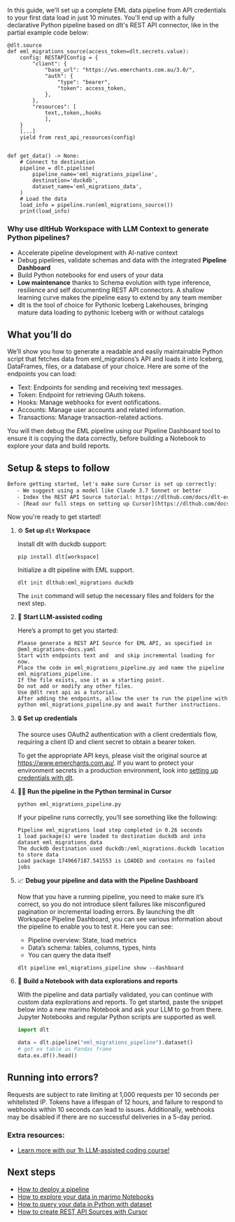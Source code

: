 In this guide, we'll set up a complete EML data pipeline from API credentials to your first data load in just 10 minutes. You'll end up with a fully declarative Python pipeline based on dlt's REST API connector, like in the partial example code below:

```python-outcome
@dlt.source
def eml_migrations_source(access_token=dlt.secrets.value):
    config: RESTAPIConfig = {
        "client": {
            "base_url": "https://ws.emerchants.com.au/3.0/",
            "auth": {
                "type": "bearer",
                "token": access_token,
            },
        },
        "resources": [
            text,,token,,hooks
            ],
    }
    [...]
    yield from rest_api_resources(config)


def get_data() -> None:
    # Connect to destination
    pipeline = dlt.pipeline(
        pipeline_name='eml_migrations_pipeline',
        destination='duckdb',
        dataset_name='eml_migrations_data', 
    )
    # Load the data
    load_info = pipeline.run(eml_migrations_source())
    print(load_info) 
```

### Why use dltHub Workspace with LLM Context to generate Python pipelines?

- Accelerate pipeline development with AI-native context
- Debug pipelines, validate schemas and data with the integrated **Pipeline Dashboard**
- Build Python notebooks for end users of your data
- **Low maintenance** thanks to Schema evolution with type inference, resilience and self documenting REST API connectors. A shallow learning curve makes the pipeline easy to extend by any team member
- dlt is the tool of choice for Pythonic Iceberg Lakehouses, bringing mature data loading to pythonic Iceberg with or without catalogs

## What you’ll do

We’ll show you how to generate a readable and easily maintainable Python script that fetches data from eml_migrations’s API and loads it into Iceberg, DataFrames, files, or a database of your choice. Here are some of the endpoints you can load:

- Text: Endpoints for sending and receiving text messages.
- Token: Endpoint for retrieving OAuth tokens.
- Hooks: Manage webhooks for event notifications.
- Accounts: Manage user accounts and related information.
- Transactions: Manage transaction-related actions.

You will then debug the EML pipeline using our Pipeline Dashboard tool to ensure it is copying the data correctly, before building a Notebook to explore your data and build reports.

## Setup & steps to follow

```default
Before getting started, let's make sure Cursor is set up correctly:
   - We suggest using a model like Claude 3.7 Sonnet or better
   - Index the REST API Source tutorial: https://dlthub.com/docs/dlt-ecosystem/verified-sources/rest_api/ and add it to context as **@dlt rest api**
   - [Read our full steps on setting up Cursor](https://dlthub.com/docs/dlt-ecosystem/llm-tooling/cursor-restapi#23-configuring-cursor-with-documentation)
```

Now you're ready to get started!

1. ⚙️ **Set up `dlt` Workspace**
    
    Install dlt with duckdb support:
    ```shell
    pip install dlt[workspace]
    ```

    Initialize a dlt pipeline with EML support.
    ```shell
    dlt init dlthub:eml_migrations duckdb
    ```

    The `init` command will setup the necessary files and folders for the next step.
    
2. 🤠 **Start LLM-assisted coding**
    
    Here’s a prompt to get you started:
    
    ```prompt
    Please generate a REST API Source for EML API, as specified in @eml_migrations-docs.yaml 
    Start with endpoints text and  and skip incremental loading for now. 
    Place the code in eml_migrations_pipeline.py and name the pipeline eml_migrations_pipeline. 
    If the file exists, use it as a starting point. 
    Do not add or modify any other files. 
    Use @dlt rest api as a tutorial. 
    After adding the endpoints, allow the user to run the pipeline with python eml_migrations_pipeline.py and await further instructions.
    ```

    
3. 🔒 **Set up credentials** 
    
    The source uses OAuth2 authentication with a client credentials flow, requiring a client ID and client secret to obtain a bearer token.
    
    To get the appropriate API keys, please visit the original source at https://www.emerchants.com.au/.
    If you want to protect your environment secrets in a production environment, look into [setting up credentials with dlt](https://dlthub.com/docs/walkthroughs/add_credentials).
    
4. 🏃‍♀️ **Run the pipeline in the Python terminal in Cursor**
    
    ```shell
    python eml_migrations_pipeline.py
    ```
    
    If your pipeline runs correctly, you’ll see something like the following:
    
    ```shell
    Pipeline eml_migrations load step completed in 0.26 seconds
    1 load package(s) were loaded to destination duckdb and into dataset eml_migrations_data
    The duckdb destination used duckdb:/eml_migrations.duckdb location to store data
    Load package 1749667187.541553 is LOADED and contains no failed jobs
    ```
    
5. 📈 **Debug your pipeline and data with the Pipeline Dashboard**

    Now that you have a running pipeline, you need to make sure it’s correct, so you do not introduce silent failures like misconfigured pagination or incremental loading errors. By launching the dlt Workspace Pipeline Dashboard, you can see various information about the pipeline to enable you to test it. Here you can see:
    - Pipeline overview: State, load metrics
    - Data’s schema: tables, columns, types, hints
    - You can query the data itself
    
    ```shell
    dlt pipeline eml_migrations_pipeline show --dashboard
    ```
    
6. 🐍 **Build a Notebook with data explorations and reports**

    With the pipeline and data partially validated, you can continue with custom data explorations and reports. To get started, paste the snippet below into a new marimo Notebook and ask your LLM to go from there. Jupyter Notebooks and regular Python scripts are supported as well.

    
    ```python
    import dlt

   data = dlt.pipeline("eml_migrations_pipeline").dataset()
   # get ex table as Pandas frame
   data.ex.df().head()
    ```

## Running into errors?

Requests are subject to rate limiting at 1,000 requests per 10 seconds per whitelisted IP. Tokens have a lifespan of 12 hours, and failure to respond to webhooks within 10 seconds can lead to issues. Additionally, webhooks may be disabled if there are no successful deliveries in a 5-day period.

### Extra resources:

- [Learn more with our 1h LLM-assisted coding course!](https://www.youtube.com/watch?v=GGid70rnJuM)

## Next steps

- [How to deploy a pipeline](https://dlthub.com/docs/walkthroughs/deploy-a-pipeline)
- [How to explore your data in marimo Notebooks](https://dlthub.com/docs/general-usage/dataset-access/marimo)
- [How to query your data in Python with dataset](https://dlthub.com/docs/general-usage/dataset-access/dataset)
- [How to create REST API Sources with Cursor](https://dlthub.com/docs/dlt-ecosystem/llm-tooling/cursor-restapi)